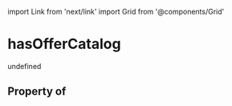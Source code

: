 import Link from 'next/link'
import Grid from '@components/Grid'

# hasOfferCatalog

undefined

## Property of



